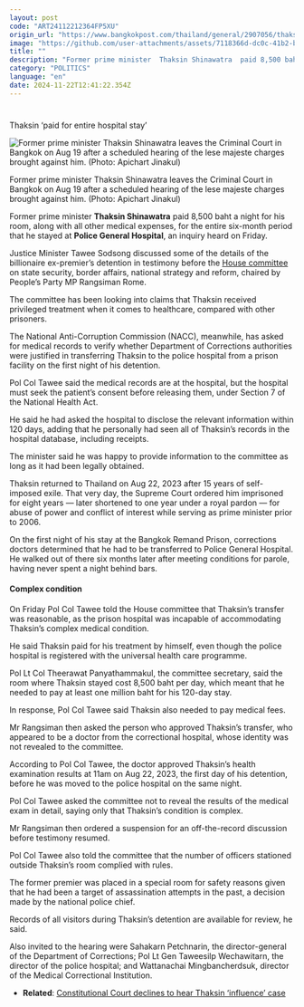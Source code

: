 ```yaml
---
layout: post
code: "ART24112212364FP5XU"
origin_url: "https://www.bangkokpost.com/thailand/general/2907056/thaksin-paid-for-entire-hospital-stay"
image: "https://github.com/user-attachments/assets/7118366d-dc0c-41b2-bc2f-c5495777fdc4"
title: ""
description: "Former prime minister  Thaksin Shinawatra  paid 8,500 baht a night for his room, along with all other medical expenses, for the entire six-month period that he stayed at  Police General Hospital , an inquiry heard on Friday."
category: "POLITICS"
language: "en"
date: 2024-11-22T12:41:22.354Z
---
```


# 

Thaksin ‘paid for entire hospital stay’

![Former prime minister Thaksin Shinawatra leaves the Criminal Court in Bangkok on Aug 19 after a scheduled hearing of the lese majeste charges brought against him. (Photo: Apichart Jinakul)](https://github.com/user-attachments/assets/df3dfa80-8328-4404-b5c8-94ca0d5892f6)

Former prime minister Thaksin Shinawatra leaves the Criminal Court in Bangkok on Aug 19 after a scheduled hearing of the lese majeste charges brought against him. (Photo: Apichart Jinakul)

Former prime minister **Thaksin Shinawatra** paid 8,500 baht a night for his room, along with all other medical expenses, for the entire six-month period that he stayed at **Police General Hospital**, an inquiry heard on Friday.

Justice Minister Tawee Sodsong discussed some of the details of the billionaire ex-premier’s detention in testimony before the [House committee](https://www.bangkokpost.com/thailand/general/2906306/house-panel-cannot-summon-thaksin) on state security, border affairs, national strategy and reform, chaired by People’s Party MP Rangsiman Rome.

The committee has been looking into claims that Thaksin received privileged treatment when it comes to healthcare, compared with other prisoners.

The National Anti-Corruption Commission (NACC), meanwhile, has asked for medical records to verify whether Department of Corrections authorities were justified in transferring Thaksin to the police hospital from a prison facility on the first night of his detention.

Pol Col Tawee said the medical records are at the hospital, but the hospital must seek the patient’s consent before releasing them, under Section 7 of the National Health Act.

He said he had asked the hospital to disclose the relevant information within 120 days, adding that he personally had seen all of Thaksin’s records in the hospital database, including receipts.

The minister said he was happy to provide information to the committee as long as it had been legally obtained.

Thaksin returned to Thailand on Aug 22, 2023 after 15 years of self-imposed exile. That very day, the Supreme Court ordered him imprisoned for eight years — later shortened to one year under a royal pardon — for abuse of power and conflict of interest while serving as prime minister prior to 2006.

On the first night of his stay at the Bangkok Remand Prison, corrections doctors determined that he had to be transferred to Police General Hospital. He walked out of there six months later after meeting conditions for parole, having never spent a night behind bars.

#### Complex condition

On Friday Pol Col Tawee told the House committee that Thaksin’s transfer was reasonable, as the prison hospital was incapable of accommodating Thaksin’s complex medical condition.

He said Thaksin paid for his treatment by himself, even though the police hospital is registered with the universal health care programme.

Pol Lt Col Theerawat Panyathammakul, the committee secretary, said the room where Thaksin stayed cost 8,500 baht per day, which meant that he needed to pay at least one million baht for his 120-day stay.

In response, Pol Col Tawee said Thaksin also needed to pay medical fees.

Mr Rangsiman then asked the person who approved Thaksin’s transfer, who appeared to be a doctor from the correctional hospital, whose identity was not revealed to the committee.

According to Pol Col Tawee, the doctor approved Thaksin’s health examination results at 11am on Aug 22, 2023, the first day of his detention, before he was moved to the police hospital on the same night.

Pol Col Tawee asked the committee not to reveal the results of the medical exam in detail, saying only that Thaksin’s condition is complex.

Mr Rangsiman then ordered a suspension for an off-the-record discussion before testimony resumed.

Pol Col Tawee also told the committee that the number of officers stationed outside Thaksin’s room complied with rules.

The former premier was placed in a special room for safety reasons given that he had been a target of assassination attempts in the past, a decision made by the national police chief.

Records of all visitors during Thaksin’s detention are available for review, he said.

Also invited to the hearing were Sahakarn Petchnarin, the director-general of the Department of Corrections; Pol Lt Gen Taweesilp Wechawitarn, the director of the police hospital; and Wattanachai Mingbancherdsuk, director of the Medical Correctional Institution.

*   **Related**: [Constitutional Court declines to hear Thaksin ‘influence’ case](https://www.bangkokpost.com/thailand/politics/2906850/thailands-constitutional-court-rejects-petition-over-former-prime-minister-thaksin-shinawatras-political-influence)